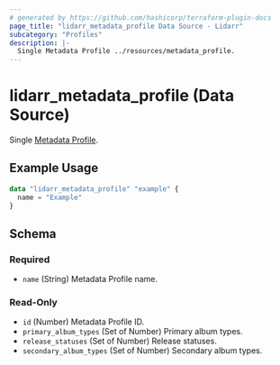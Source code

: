 ```yaml
---
# generated by https://github.com/hashicorp/terraform-plugin-docs
page_title: "lidarr_metadata_profile Data Source - Lidarr"
subcategory: "Profiles"
description: |-
  Single Metadata Profile ../resources/metadata_profile.
---
```


# lidarr_metadata_profile (Data Source)

<!-- subcategory:Profiles -->
Single [Metadata Profile](../resources/metadata_profile).

## Example Usage

```terraform
data "lidarr_metadata_profile" "example" {
  name = "Example"
}
```

<!-- schema generated by tfplugindocs -->
## Schema

### Required

- `name` (String) Metadata Profile name.

### Read-Only

- `id` (Number) Metadata Profile ID.
- `primary_album_types` (Set of Number) Primary album types.
- `release_statuses` (Set of Number) Release statuses.
- `secondary_album_types` (Set of Number) Secondary album types.

